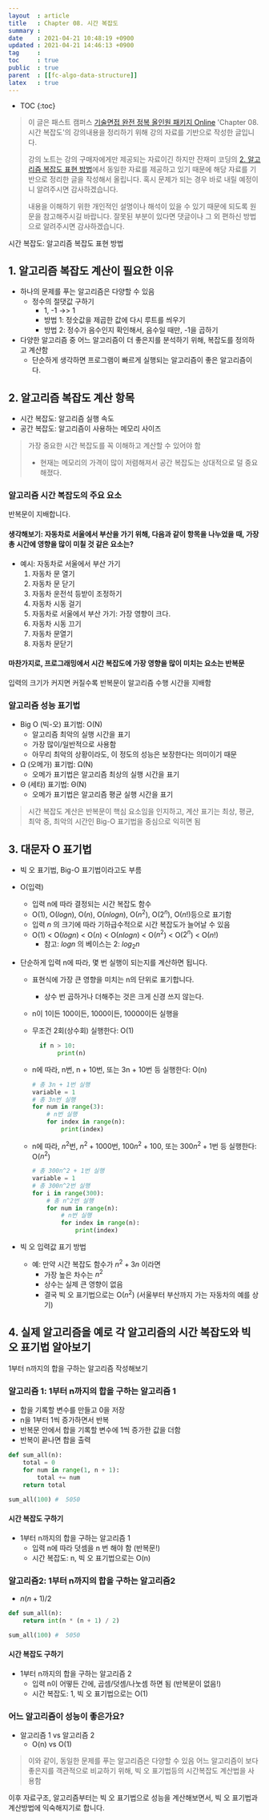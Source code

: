 ```yaml
---
layout  : article
title   : Chapter 08. 시간 복잡도
summary : 
date    : 2021-04-21 10:48:19 +0900
updated : 2021-04-21 14:46:13 +0900
tag     : 
toc     : true
public  : true
parent  : [[fc-algo-data-structure]]
latex   : true
---
```

* TOC
{:toc}

> 이 글은 패스트 캠퍼스 [기술면접 완전 정복 올인원 패키지 Online](https://fastcampus.co.kr/dev_online_algo) 'Chapter 08. 시간 복잡도'의 강의내용을 정리하기 위해 강의 자료를 기반으로 작성한 글입니다.
>
> 강의 노트는 강의 구매자에게만 제공되는 자료이긴 하지만 잔재미 코딩의 [2. 알고리즘 복잡도 표현 방법](https://www.fun-coding.org/Chapter08-timecomplexity.html)에서 동일한 자료를 제공하고 있기 때문에 해당 자료를 기반으로 정리한 글을 작성해서 올립니다. 혹시 문제가 되는 경우 바로 내릴 예정이니 알려주시면 감사하겠습니다.
>
> 내용을 이해하기 위한 개인적인 설명이나 해석이 있을 수 있기 때문에 되도록 원문을 참고해주시길 바랍니다.
> 잘못된 부분이 있다면 댓글이나 그 외 편하신 방법으로 알려주시면 감사하겠습니다.

시간 복잡도: 알고리즘 복잡도 표현 방법

## 1. 알고리즘 복잡도 계산이 필요한 이유

* 하나의 문제를 푸는 알고리즘은 다양할 수 있음
    * 정수의 절댓값 구하기
        * 1, -1 ->> 1
        * 방법 1: 정숫값을 제곱한 값에 다시 루트를 씌우기
        * 방법 2: 정수가 음수인지 확인해서, 음수일 때만, -1을 곱하기
* 다양한 알고리즘 중 어느 알고리즘이 더 좋은지를 분석하기 위해, 복잡도를 정의하고 계산함
    * 단순하게 생각하면 프로그램이 빠르게 실행되는 알고리즘이 좋은 알고리즘이다.

## 2. 알고리즘 복잡도 계산 항목

* 시간 복잡도: 알고리즘 실행 속도
* 공간 복잡도: 알고리즘이 사용하는 메모리 사이즈

> 가장 중요한 시간 복잡도를 꼭 이해하고 계산할 수 있어야 함
>
> * 현재는 메모리의 가격이 많이 저렴해져서 공간 복잡도는 상대적으로 덜 중요해졌다.

### 알고리즘 시간 복잡도의 주요 요소

반복문이 지배합니다.

#### 생각해보기: 자동차로 서울에서 부산을 가기 위해, 다음과 같이 항목을 나누었을 때, 가장 총 시간에 영향을 많이 미칠 것 같은 요소는?

* 예시: 자동차로 서울에서 부산 가기
    1. 자동차 문 열기
    2. 자동차 문 닫기
    3. 자동차 운전석 등받이 조정하기
    4. 자동차 시동 걸기
    5. 자동차로 서울에서 부산 가기: 가장 영향이 크다.
    6. 자동차 시동 끄기
    7. 자동차 문열기
    8. 자동차 문닫기

#### 마찬가지로, 프로그래밍에서 시간 복잡도에 가장 영향을 많이 미치는 요소는 반복문

입력의 크기가 커지면 커질수록 반복문이 알고리즘 수행 시간을 지배함

### 알고리즘 성능 표기법

* Big O (빅-오) 표기법: O(N)
    * 알고리즘 최악의 실행 시간을 표기
    * 가장 많이/일반적으로 사용함
    * 아무리 최악의 상황이라도, 이 정도의 성능은 보장한다는 의미이기 때문
* Ω (오메가) 표기법: Ω(N)
    * 오메가 표기법은 알고리즘 최상의 실행 시간을 표기
* Θ (세타) 표기법: Θ(N)
    * 오메가 표기법은 알고리즘 평균 실행 시간을 표기

> 시간 복잡도 계산은 반복문이 핵심 요소임을 인지하고, 계산 표기는 최상, 평균, 최악 중, 최악의 시간인 Big-O 표기법을 중심으로 익히면 됨

## 3. 대문자 O 표기법

* 빅 오 표기법, Big-O 표기법이라고도 부름
* O(입력)
    * 입력 n에 따라 결정되는 시간 복잡도 함수
    * O(1), O($logn$), O($n$), O($nlogn$), O($n^2$), O($2^n$), O($n!$)등으로 표기함
    * 입력 $n$ 의 크기에 따라 기하급수적으로 시간 복잡도가 늘어날 수 있음
    * O(1) < O($logn$) < O($n$) < O($nlogn$) < O($n^2$) < O($2^n$) < O($n!$)
        * 참고: $log n$ 의 베이스는 $2$: $log_2n$
* 단순하게 입력 n에 따라, 몇 번 실행이 되는지를 계산하면 됩니다.
    * 표현식에 가장 큰 영향을 미치는 n의 단위로 표기합니다.
        * 상수 번 곱하거나 더해주는 것은 크게 신경 쓰지 않는다.
    * n이 1이든 100이든, 1000이든, 10000이든 실행을
    * 무조건 2회(상수회) 실행한다: O(1)

        ```python
          if n > 10:
               print(n)
        ```

    * n에 따라, n번, n + 10번, 또는 3n + 10번 등 실행한다: O(n)

        ```python
        # 총 3n + 1번 실행
        variable = 1
        # 총 3n번 실행
        for num in range(3):
            # n번 실행
            for index in range(n):
                print(index)
        ```

    * n에 따라, $n^2$번, $n^2 + 1000$번, $100n^2 + 100$, 또는 $300n^2 + 1$번 등 실행한다: O($n^2$)

        ```python
        # 총 300n^2 + 1번 실행
        variable = 1
        # 총 300n^2번 실행
        for i in range(300):
            # 총 n^2번 실행
            for num in range(n):
                # n번 실행
                for index in range(n):
                    print(index)
        ```

* 빅 오 입력값 표기 방법
    * 예: 만약 시간 복잡도 함수가 $n^2 + 3n$ 이라면
        * 가장 높은 차수는 $n^2$
        * 상수는 실제 큰 영향이 없음
        * 결국 빅 오 표기법으로는 O($n^2$) (서울부터 부산까지 가는 자동차의 예를 상기)

## 4. 실제 알고리즘을 예로 각 알고리즘의 시간 복잡도와 빅 오 표기법 알아보기

1부터 n까지의 합을 구하는 알고리즘 작성해보기

### 알고리즘 1: 1부터 n까지의 합을 구하는 알고리즘 1

* 합을 기록할 변수를 만들고 0을 저장
* n을 1부터 1씩 증가하면서 반복
* 반복문 안에서 합을 기록할 변수에 1씩 증가한 값을 더함
* 반복이 끝나면 합을 출력

```python
def sum_all(n):
    total = 0
    for num in range(1, n + 1):
        total += num
    return total

sum_all(100) #  5050
```

#### 시간 복잡도 구하기

* 1부터 n까지의 합을 구하는 알고리즘 1
    * 입력 n에 따라 덧셈을 n 번 해야 함 (반복문!)
    * 시간 복잡도: n, 빅 오 표기법으로는 O(n)

### 알고리즘2: 1부터 n까지의 합을 구하는 알고리즘2

* $n(n + 1) / 2$

```python
def sum_all(n):
    return int(n * (n + 1) / 2)

sum_all(100) #  5050
```

#### 시간 복잡도 구하기

* 1부터 n까지의 합을 구하는 알고리즘 2
    * 입력 n이 어떻든 간에, 곱셈/덧셈/나눗셈 하면 됨 (반복문이 없음!)
    * 시간 복잡도: 1, 빅 오 표기법으로는 O(1)

### 어느 알고리즘이 성능이 좋은가요?

* 알고리즘 1 vs 알고리즘 2
    * O(n) vs O(1)

> 이와 같이, 동일한 문제를 푸는 알고리즘은 다양할 수 있음 어느 알고리즘이 보다 좋은지를 객관적으로 비교하기 위해, 빅 오 표기법등의 시간복잡도 계산법을 사용함

이후 자료구조, 알고리즘부터는 빅 오 표기법으로 성능을 계산해보면서, 빅 오 표기법과 계산방법에 익숙해지기로 합니다.
